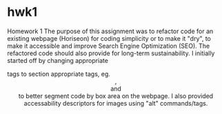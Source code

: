 # hwk1
Homework 1
The purpose of this assignment was to refactor code for an existing webpage (Horiseon) for coding simplicity or to make it "dry", to make it accessible and improve Search Engine Optimization (SEO).  The refactored code should also provide for long-term sustainability. I initially started off by changing appropriate <div> tags to section appropriate tags, eg. <header>, <section> and <footer> to better segment code by box area on the webpage. I also provided accessability descriptors for images using "alt" commands/tags. 
